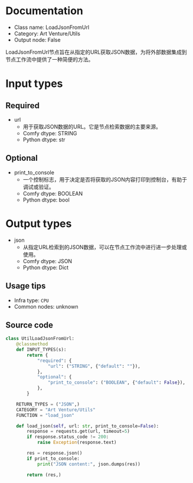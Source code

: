 
# Documentation
- Class name: LoadJsonFromUrl
- Category: Art Venture/Utils
- Output node: False

LoadJsonFromUrl节点旨在从指定的URL获取JSON数据，为将外部数据集成到节点工作流中提供了一种简便的方法。

# Input types
## Required
- url
    - 用于获取JSON数据的URL。它是节点检索数据的主要来源。
    - Comfy dtype: STRING
    - Python dtype: str
## Optional
- print_to_console
    - 一个控制标志，用于决定是否将获取的JSON内容打印到控制台，有助于调试或验证。
    - Comfy dtype: BOOLEAN
    - Python dtype: bool

# Output types
- json
    - 从指定URL检索到的JSON数据，可以在节点工作流中进行进一步处理或使用。
    - Comfy dtype: JSON
    - Python dtype: Dict


## Usage tips
- Infra type: `CPU`
- Common nodes: unknown


## Source code
```python
class UtilLoadJsonFromUrl:
    @classmethod
    def INPUT_TYPES(s):
        return {
            "required": {
                "url": ("STRING", {"default": ""}),
            },
            "optional": {
                "print_to_console": ("BOOLEAN", {"default": False}),
            },
        }

    RETURN_TYPES = ("JSON",)
    CATEGORY = "Art Venture/Utils"
    FUNCTION = "load_json"

    def load_json(self, url: str, print_to_console=False):
        response = requests.get(url, timeout=5)
        if response.status_code != 200:
            raise Exception(response.text)

        res = response.json()
        if print_to_console:
            print("JSON content:", json.dumps(res))

        return (res,)

```
